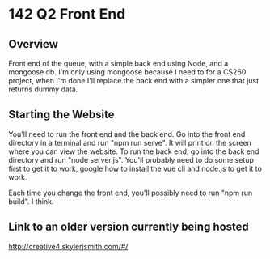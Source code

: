 # 142 Q2 Front End

## Overview
Front end of the queue, with a simple back end using Node, and a mongoose db. I'm only using mongoose because I need to for a CS260 project, when I'm done I'll replace the back end with a simpler one that just returns dummy data.

## Starting the Website
You'll need to run the front end and the back end. Go into the front end directory in a terminal and run "npm run serve". It will print on the screen where you can view the website. To run the back end, go into the back end directory and run "node server.js". You'll probably need to do some setup first to get it to work, google how to install the vue cli and node.js to get it to work.

Each time you change the front end, you'll possibly need to run "npm run build". I think.
 
## Link to an older version currently being hosted
http://creative4.skylerjsmith.com/#/
